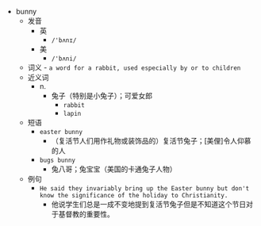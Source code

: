 - bunny
  - 发音
    - 英
      - `/'bʌnɪ/`
    - 美
      - `/'bʌni/`
  - 词义
        - `a word for a rabbit, used especially by or to children`
  - 近义词
    - n.
      - 兔子（特别是小兔子）；可爱女郎
        - `rabbit`
        - `lapin`
  - 短语
    - `easter bunny`
      - （复活节人们用作礼物或装饰品的）复活节兔子；[美俚]令人仰慕的人 
    - `bugs bunny`
      - 兔八哥；兔宝宝（美国的卡通兔子人物） 
  - 例句
    - `He said they invariably bring up the Easter bunny but don't know the significance of the holiday to Christianity.`
      - 他说学生们总是一成不变地提到复活节兔子但是不知道这个节日对于基督教的重要性。

